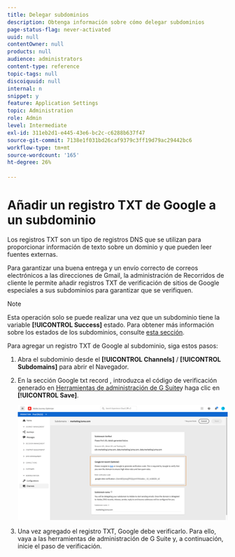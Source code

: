 ```yaml
---
title: Delegar subdominios
description: Obtenga información sobre cómo delegar subdominios
page-status-flag: never-activated
uuid: null
contentOwner: null
products: null
audience: administrators
content-type: reference
topic-tags: null
discoiquuid: null
internal: n
snippet: y
feature: Application Settings
topic: Administration
role: Admin
level: Intermediate
exl-id: 311eb2d1-e445-43e6-bc2c-c6288b637f47
source-git-commit: 7138e1f031bd26caf9379c3ff19d79ac29442bc6
workflow-type: tm+mt
source-wordcount: '165'
ht-degree: 26%

---
```


# Añadir un registro TXT de Google a un subdominio

Los registros TXT son un tipo de registros DNS que se utilizan para proporcionar información de texto sobre un dominio y que pueden leer fuentes externas.

Para garantizar una buena entrega y un envío correcto de correos electrónicos a las direcciones de Gmail, la administración de Recorridos de cliente le permite añadir registros TXT de verificación de sitios de Google especiales a sus subdominios para garantizar que se verifiquen.

>[!NOTE]
>
> Esta operación solo se puede realizar una vez que un subdominio tiene la variable **[!UICONTROL Success]** estado. Para obtener más información sobre los estados de los subdominios, consulte [esta sección](access-subdomains.md).

Para agregar un registro TXT de Google al subdominio, siga estos pasos:

1. Abra el subdominio desde el **[!UICONTROL Channels]** / **[!UICONTROL Subdomains]** para abrir el Navegador.

1. En la sección Google txt record , introduzca el código de verificación generado en [Herramientas de administración de G Suite](https://support.google.com/a/answer/183895)y haga clic en **[!UICONTROL Save]**.

   ![](../assets/subdomain-google-txt.png)

1. Una vez agregado el registro TXT, Google debe verificarlo. Para ello, vaya a las herramientas de administración de G Suite y, a continuación, inicie el paso de verificación.
